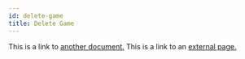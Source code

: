 ```yaml
---
id: delete-game
title: Delete Game
---
```


This is a link to [another document.](prerequisites.md) This is a link to an [external page.](http://www.example.com/)

